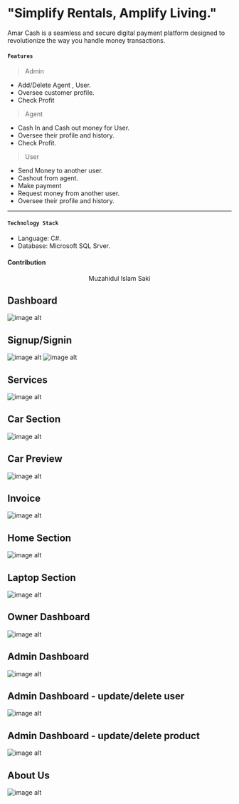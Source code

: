 # "Simplify Rentals, Amplify Living."

Amar Cash is a seamless and secure digital payment platform designed to revolutionize the way you handle money transactions. 

#### `Features`
> Admin
- Add/Delete Agent , User.
- Oversee customer profile.
- Check Profit
  
> Agent
- Cash In and Cash out money for User.
- Oversee their profile and history.
- Check Profit.
  
> User
- Send Money to another user.
- Cashout from agent.
- Make payment
- Request money from another user.
- Oversee their profile and history.
---
#### `Technology Stack` 

- Language: C#.
- Database: Microsoft SQL Srver.

#### Contribution
<div align="center">
  <ul style="list-style-type: none; padding: 0;">
    <li><a href="https://muzahidulsaki.social/" style="text-decoration: none;">Muzahidul Islam Saki</a></li>
  </ul>
</div>

## Dashboard
![image alt](https://github.com/muzahidulsaki/Rental_Management_system/blob/main/images/img/dashboard1.jpg?raw=true)

## Signup/Signin
![image alt](https://github.com/muzahidulsaki/Rental_Management_system/blob/main/images/img/signup.jpg?raw=true)
![image alt](https://github.com/muzahidulsaki/Rental_Management_system/blob/d58608f1ac912ae8461d8dd2ddf5fe84d011cdac/images/img/signin.jpg)

## Services
![image alt](https://github.com/muzahidulsaki/Rental_Management_system/blob/main/images/img/services.jpg?raw=true)

## Car Section
![image alt](https://github.com/muzahidulsaki/Rental_Management_system/blob/main/images/img/car.jpg?raw=true)

## Car Preview
![image alt](https://github.com/muzahidulsaki/Rental_Management_system/blob/main/images/img/previewcar.jpg?raw=true)

## Invoice
![image alt](https://github.com/muzahidulsaki/Rental_Management_system/blob/main/images/img/rentinvoice.jpg?raw=true)

## Home Section
![image alt](https://github.com/muzahidulsaki/Rental_Management_system/blob/main/images/img/home.jpg?raw=true)

## Laptop Section
![image alt](https://github.com/muzahidulsaki/Rental_Management_system/blob/main/images/img/laptop.jpg?raw=true)

## Owner Dashboard
![image alt](https://github.com/muzahidulsaki/Rental_Management_system/blob/main/images/img/ownerDashboard.jpg?raw=true)

## Admin Dashboard
![image alt](https://github.com/muzahidulsaki/Rental_Management_system/blob/main/images/img/admindashboard1.jpg?raw=true)

## Admin Dashboard - update/delete user
![image alt](https://github.com/muzahidulsaki/Rental_Management_system/blob/main/images/img/admindashboard2.jpg?raw=true)

## Admin Dashboard - update/delete product
![image alt](https://github.com/muzahidulsaki/Rental_Management_system/blob/main/images/img/admindashboard3.jpg?raw=true)

## About Us
![image alt](https://github.com/muzahidulsaki/Rental_Management_system/blob/main/images/img/about%20us.jpg?raw=true)
